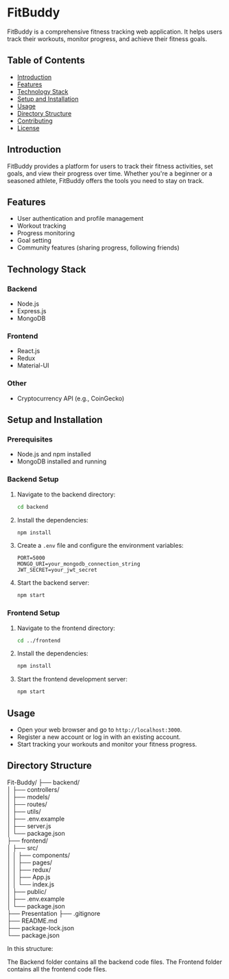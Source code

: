 # FitBuddy

FitBuddy is a comprehensive fitness tracking web application. It helps users track their workouts, monitor progress, and achieve their fitness goals.

## Table of Contents

- [Introduction](#introduction)
- [Features](#features)
- [Technology Stack](#technology-stack)
- [Setup and Installation](#setup-and-installation)
- [Usage](#usage)
- [Directory Structure](#directory-structure)
- [Contributing](#contributing)
- [License](#license)

## Introduction

FitBuddy provides a platform for users to track their fitness activities, set goals, and view their progress over time. Whether you're a beginner or a seasoned athlete, FitBuddy offers the tools you need to stay on track.

## Features

- User authentication and profile management
- Workout tracking
- Progress monitoring
- Goal setting
- Community features (sharing progress, following friends)

## Technology Stack

### Backend

- Node.js
- Express.js
- MongoDB

### Frontend

- React.js
- Redux
- Material-UI

### Other

- Cryptocurrency API (e.g., CoinGecko)

## Setup and Installation

### Prerequisites

- Node.js and npm installed
- MongoDB installed and running

### Backend Setup

1. Navigate to the backend directory:

   ```bash
   cd backend
   ```

2. Install the dependencies:

   ```bash
   npm install
   ```

3. Create a `.env` file and configure the environment variables:

   ```env
   PORT=5000
   MONGO_URI=your_mongodb_connection_string
   JWT_SECRET=your_jwt_secret
   ```

4. Start the backend server:
   ```bash
   npm start
   ```

### Frontend Setup

1. Navigate to the frontend directory:

   ```bash
   cd ../frontend
   ```

2. Install the dependencies:
   ```bash
   npm install
   ```
3. Start the frontend development server:
   ```bash
   npm start
   ```

## Usage

- Open your web browser and go to `http://localhost:3000`.
- Register a new account or log in with an existing account.
- Start tracking your workouts and monitor your fitness progress.

## Directory Structure

Fit-Buddy/
├── backend/  
│ ├── controllers/  
│ ├── models/  
│ ├── routes/  
│ ├── utils/  
│ ├── .env.example  
│ ├── server.js  
│ └── package.json  
├── frontend/  
│ ├── src/  
│ │ ├── components/  
│ │ ├── pages/  
│ │ ├── redux/  
│ │ ├── App.js  
│ │ └── index.js  
│ ├── public/  
│ ├── .env.example  
│ └── package.json  
├── Presentation
├── .gitignore  
├── README.md  
├── package-lock.json  
└── package.json

In this structure:

The Backend folder contains all the backend code files.
The Frontend folder contains all the frontend code files.
